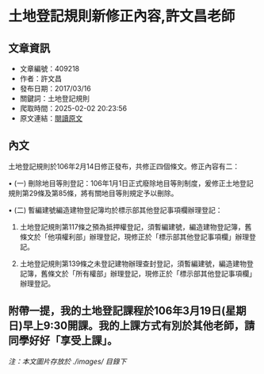 # 土地登記規則新修正內容,許文昌老師

## 文章資訊
- 文章編號：409218
- 作者：許文昌
- 發布日期：2017/03/16
- 關鍵詞：土地登記規則
- 爬取時間：2025-02-02 20:23:56
- 原文連結：[閱讀原文](https://real-estate.get.com.tw/Columns/detail.aspx?no=409218)

## 內文
土地登記規則於106年2月14日修正發布，共修正四個條文。修正內容有二：

• (一) 刪除地目等則登記：106年1月1日正式廢除地目等則制度，爰修正土地登記規則第29條及第85條，將有關地目等則規定予以刪除。

• (二) 暫編建號編造建物登記簿均於標示部其他登記事項欄辦理登記：

1. 土地登記規則第117條之預為抵押權登記，須暫編建號，編造建物登記簿，舊條文於「他項權利部」辦理登記，現修正於「標示部其他登記事項欄」辦理登記。

2. 土地登記規則第139條之未登記建物辦理查封登記，須暫編建號，編造建物登記簿，舊條文於「所有權部」辦理登記，現修正於「標示部其他登記事項欄」辦理登記。

附帶一提，我的土地登記課程於106年3月19日(星期日)早上9:30開課。我的上課方式有別於其他老師，請同學好好「享受上課」。
---
*注：本文圖片存放於 ./images/ 目錄下*
